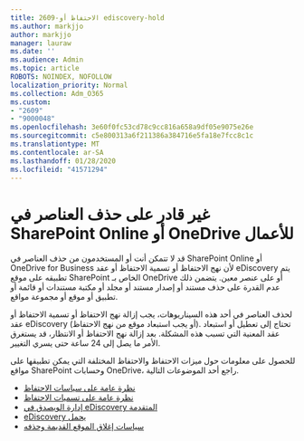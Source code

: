 ```yaml
---
title: 2609-الاحتفاظ أو ediscovery-hold
ms.author: markjjo
author: markjjo
manager: lauraw
ms.date: ''
ms.audience: Admin
ms.topic: article
ROBOTS: NOINDEX, NOFOLLOW
localization_priority: Normal
ms.collection: Adm_O365
ms.custom:
- "2609"
- "9000048"
ms.openlocfilehash: 3e60f0fc53cd78c9cc816a658a9df05e9075e26e
ms.sourcegitcommit: c5e800313a6f211386a384716e5fa18e7fcc8c1c
ms.translationtype: MT
ms.contentlocale: ar-SA
ms.lasthandoff: 01/28/2020
ms.locfileid: "41571294"
---
```

# <a name="unable-to-delete-items-in-sharepoint-online-or-onedrive-for-business"></a>غير قادر على حذف العناصر في SharePoint Online أو OneDrive للأعمال

قد لا تتمكن أنت أو المستخدمون من حذف العناصر في SharePoint Online أو OneDrive for Business لأن نهج الاحتفاظ أو تسمية الاحتفاظ أو عقد eDiscovery يتم تطبيقه على موقع SharePoint الخاص بـ OneDrive أو على عنصر معين. يتضمن ذلك عدم القدرة على حذف مستند أو إصدار مستند أو مجلد أو مكتبة مستندات أو قائمة أو تطبيق أو موقع أو مجموعة مواقع. 

لحذف العناصر في أحد هذه السيناريوهات، يجب إزالة نهج الاحتفاظ أو تسمية الاحتفاظ أو عقد eDiscovery (أو يجب استبعاد موقع من نهج الاحتفاظ). تحتاج إلى تعطيل أو استبعاد عقد المعنية التي تسبب هذه المشكلة. بعد إزالة نهج الاحتفاظ أو الانتظار، قد يستغرق الأمر ما يصل إلى 24 ساعة حتى يسري التغيير. 

للحصول على معلومات حول ميزات الاحتفاظ والاحتفاظ المختلفة التي يمكن تطبيقها على مواقع SharePoint وحسابات OneDrive، راجع أحد الموضوعات التالية.

- [نظرة عامة على سياسات الاحتفاظ](https://docs.microsoft.com/microsoft-365/compliance/retention-policies)
- [نظرة عامة على تسميات الاحتفاظ](https://docs.microsoft.com/microsoft-365/compliance/labels)
- [إدارة الويصدق في eDiscovery المتقدمة](https://docs.microsoft.com/microsoft-365/compliance/managing-holds)
- [eDiscovery يحمل](https://docs.microsoft.com/microsoft-365/compliance/ediscovery-cases#step-4-place-content-locations-on-hold)
- [سياسات إغلاق الموقع القديمة وحذفه](https://support.office.com/article/Use-policies-for-site-closure-and-deletion-A8280D82-27FD-48C5-9ADF-8A5431208BA5)